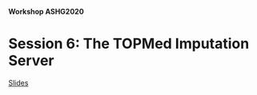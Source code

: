 **Workshop ASHG2020**

# Session 6: The TOPMed Imputation Server

[Slides](https://github.com/lukfor/imputationserver-ashg20/raw/main/slides/Section_6_MIS%20workshop%202020.pdf)
